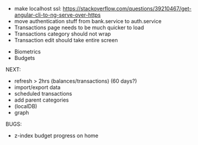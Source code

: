 - make localhost ssl: https://stackoverflow.com/questions/39210467/get-angular-cli-to-ng-serve-over-https
- move authentication stuff from bank.service to auth.service
- Transactions page needs to be much quicker to load
- Transactions category should not wrap
- Transaction edit should take entire screen

* Biometrics
* Budgets

NEXT:
- refresh > 2hrs (balances/transactions) (60 days?)
- import/export data
- scheduled transactions
- add parent categories
- (localDB)
- graph

BUGS:
- z-index budget progress on home
